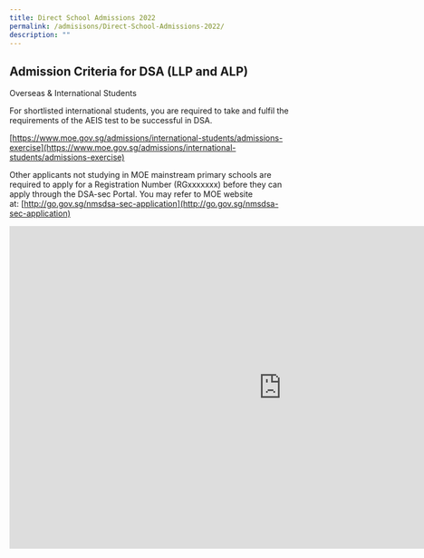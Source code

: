 ```yaml
---
title: Direct School Admissions 2022
permalink: /admisisons/Direct-School-Admissions-2022/
description: ""
---
```

Admission Criteria for DSA (LLP and ALP)
-------------------------------------------

Overseas &amp; International Students

For shortlisted international students, you are required to take and fulfil the requirements of the AEIS test to be successful in DSA.

[https://www.moe.gov.sg/admissions/international-students/admissions-exercise](https://www.moe.gov.sg/admissions/international-students/admissions-exercise)

  

Other applicants&nbsp;not&nbsp;studying in MOE mainstream primary schools are required to apply for a Registration Number (RGxxxxxxx) before they can apply through the DSA-sec Portal. You may refer to MOE website at:&nbsp;[http://go.gov.sg/nmsdsa-sec-application](http://go.gov.sg/nmsdsa-sec-application)

<iframe allowfullscreen="true" height="569" width="960" frameborder="0" src="https://docs.google.com/presentation/d/e/2PACX-1vSdwLFSlw5S42OforE4apVqhBrwsc5l9ZofkSkvU221u7-1hy0K8SSs2-fWksDP-wHQJ2RUHygFfuee/embed?start=false&amp;loop=false&amp;delayms=3000"></iframe>